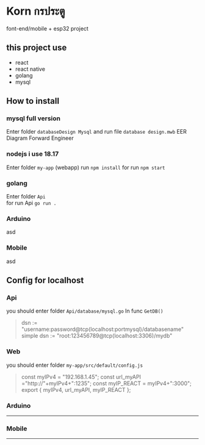 # Korn กรประตู
font-end/mobile + esp32 project 
## this project use 
- react
- react native
- golang
- mysql

## How to install
### mysql full version
Enter folder `databaseDesign Mysql` and 
run file `database design.mwb` EER Diagram Forward Engineer
### nodejs i use 18.17
Enter folder `my-app` (webapp) 
run `npm install`
for run `npm start`
### golang 
Enter folder `Api`  
for run Api `go run .`
### Arduino 
asd
### Mobile
asd

## Config for localhost
### Api 
you should enter folder `Api/database/mysql.go` 
In func `GetDB()` 
> dsn := "username:password@tcp(localhost:portmysql)/databasename"
simple
> dsn := "root:123456789@tcp(localhost:3306)/mydb"

### Web
you should enter folder `my-app/src/default/config.js`
> const myIPv4 = "192.168.1.45";
> const url_myAPI ="http://"+myIPv4+":1235";
> const myIP_REACT = myIPv4+":3000";
> export { myIPv4, url_myAPI, myIP_REACT };

### Arduino 
---
### Mobile
---



    